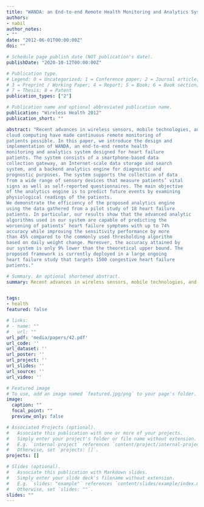 ```yaml
---
title: "WANDA: an End-to-end Remote Health Monitoring and Analytics System for Heart Failure Patients"
authors:
- nabil
author_notes:
- ""
date: "2012-06-01T00:00:00Z"
doi: ""

# Schedule page publish date (NOT publication's date).
publishDate: "2020-10-12T00:00:00Z"

# Publication type.
# Legend: 0 = Uncategorized; 1 = Conference paper; 2 = Journal article;
# 3 = Preprint / Working Paper; 4 = Report; 5 = Book; 6 = Book section;
# 7 = Thesis; 8 = Patent
publication_types: ["2"]

# Publication name and optional abbreviated publication name.
publication: "Wireless Health 2012"
publication_short: ""

abstract: "Recent advances in wireless sensors, mobile technologies, and
cloud computing have made continuous remote monitoring of
patients possible. In this paper, we introduce the design and
implementation of WANDA, an end-to-end remote health
monitoring and analytics system designed for heart failure
patients. The system consists of a smartphone-based data
collection gateway, an Internet-scale data storage and search
system, and a backend analytics engine for diagnostic and
prognostic purposes. The system supports the collection of data
from a wide range of sensory devices that measure patients’ vital
signs as well as self-reported questionnaires. The main objective
of the analytics engine is to predict future events by examining
physiological readings of the patients.
We demonstrate the efficiency of the proposed analytics engine
using the data gathered from a pilot study of 18 heart failure
patients. In particular, our results show that the advanced analytic
algorithms used in our system are capable of predicting the
worsening of patients’ heart failure symptoms with up to 74%
accuracy while improving the sensitivity performance by more
than 45% compared to the commonly used thresholding algorithm
based on daily weight change. Moreover, the accuracy attained by
our system is only 9% lower than the theoretical upper bound. The
proposed framework is currently deployed in a large ongoing
heart failure study that targets 1500 congestive heart failure
patients."

# Summary. An optional shortened abstract.
summary: Recent advances in wireless sensors, mobile technologies, and cloud computing have made continuous remote monitoring of patients possible.


tags:
- health
featured: false

# links:
# - name: ""
#   url: ""
url_pdf: 'media/papers/42.pdf' 
url_code: ''
url_dataset: ''
url_poster: ''
url_project: ''
url_slides: ''
url_source: ''
url_video: ''

# Featured image
# To use, add an image named `featured.jpg/png` to your page's folder. 
image:
  caption: ""
  focal_point: ""
  preview_only: false

# Associated Projects (optional).
#   Associate this publication with one or more of your projects.
#   Simply enter your project's folder or file name without extension.
#   E.g. `internal-project` references `content/project/internal-project/index.md`.
#   Otherwise, set `projects: []`.
projects: []

# Slides (optional).
#   Associate this publication with Markdown slides.
#   Simply enter your slide deck's filename without extension.
#   E.g. `slides: "example"` references `content/slides/example/index.md`.
#   Otherwise, set `slides: ""`.
slides: ""
---
```


